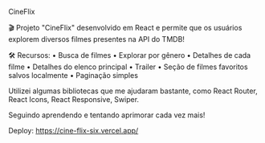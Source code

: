 CineFlix

🎬 Projeto "CineFlix" desenvolvido em React e permite que os usuários explorem diversos filmes presentes na API do TMDB!

🛠️ Recursos:
• Busca de filmes
• Explorar por gênero
• Detalhes de cada filme
• Detalhes do elenco principal
• Trailer
• Seção de filmes favoritos salvos localmente
• Paginação simples

Utilizei algumas bibliotecas que me ajudaram bastante, como React Router, React Icons, React Responsive, Swiper.

Seguindo aprendendo e tentando aprimorar cada vez mais!

Deploy: https://cine-flix-six.vercel.app/

